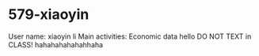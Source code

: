 # 579-xiaoyin
User name: xiaoyin li
Main activities: 
Economic data
hello
DO NOT TEXT in CLASS! hahahahahahahhaha
